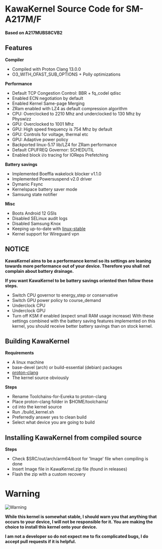 # KawaKernel Source Code for SM-A217M/F
**Based on A217MUBS8CVB2**

## Features
**Compiler**
* Compiled with Proton Clang 13.0.0
* O3_WITH_OFAST_SUB_OPTIONS + Polly optimizations

**Performance**
* Default TCP Congestion Control: BBR + fq_codel qdisc
* Enabled ECN negotiation by default 
* Enabled Kernel Same-page Merging
* ZRam enabled with LZ4 as default compression algorithm
* CPU: Overclocked to 2210 Mhz and underclocked to 130 Mhz by Physwizz
* GPU: Overclocked to 1001 Mhz
* GPU: High speed frequency is 754 Mhz by default
* GPU: Controls for voltage, thermal etc
* GPU: Adaptive power policy
* Backported linux-5.17 lib/LZ4 for ZRam performance
* Default CPUFREQ Governor: SCHEDUTIL
* Enabled block i/o tracing for IOReps Prefetching

**Battery savings**
* Implemented Boeffla wakelock blocker v1.1.0
* Implemented Powersuspend v2.0 driver
* Dymanic Fsync
* Kernelspace battery saver mode
* Samsung state notifier

**Misc**
* Boots Android 12 GSIs
* Disabled SELinux audit logs
* Disabled Samsung Knox
* Keeping up-to-date with [linux-stable](https://github.com/gregkh/linux/tree/linux-4.19.y)
* Kernel support for Wireguard vpn

## NOTICE
**KawaKernel aims to be a performance kernel so its settings are leaning towards more performance out of your device. Therefore you shall not complain about battery drainage.**

**If you want KawaKernel to be battery savings oriented then follow these steps.**
- Switch CPU governor to energy_step or conservative
- Switch GPU power policy to course_demand
- Underclock CPU
- Underclock GPU
- Turn off KSM if enabled (expect small RAM usage increase)
With these settings combined with the battery saving features implemented on this kernel, you should receive better battery savings than on stock kernel.

## Building KawaKernel
**Requirements**
- A linux machine
- base-devel (arch) or build-essential (debian) packages
- [proton-clang](https://github.com/physwizz/Toolchains-for-Eureka)
- The kernel source obviously

**Steps**
- Rename Toolchains-for-Eureka to proton-clang
- Place proton-clang folder in $HOME/toolchains/
- cd into the kernel source
- Run ./build_kernel.sh
- Preferredly answer yes to clean build
- Select what device you are going to build

## Installing KawaKernel from compiled source
**Steps**
- Check $SRC/out/arch/arm64/boot for 'Image' file when compiling is done
- Insert Image file in KawaKernel.zip file (found in releases)
- Flash the zip with a custom recovery

# Warning
![Warning](http://www.clker.com/cliparts/H/Z/0/R/f/S/warning-icon-hi.png)

**While this kernel is somewhat stable, I should warn you that anything that occurs to your device, I will not be responsible for it. You are making the choice to install this kernel onto your device.**

**I am not a developer so do not expect me to fix complicated bugs, I do accept pull requests if it is helpful.**